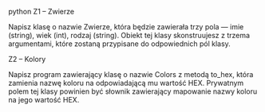 python 
Z1 – Zwierze

Napisz klasę o nazwie Zwierze, która będzie zawierała trzy pola — imie (string), wiek (int),
rodzaj (string). Obiekt tej klasy skonstruujesz z trzema argumentami, które zostaną
przypisane do odpowiednich pól klasy.


Z2 – Kolory

Napisz program zawierający klasę o nazwie Colors z metodą to_hex, która zamienia nazwę koloru na
odpowiadającą mu wartość HEX. Prywatnym polem tej klasy powinien być słownik zawierający mapowanie
nazwy koloru na jego wartość HEX. 
